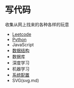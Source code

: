 # 写代码

收集从网上找来的各种各样的玩意

* [Leetcode](leetcode.md)
* [Python](python.md)
* JavaScript
* [数据结构](dsa.md)
* 数据库
* 深度学习
* 机器学习
* [系统配置](configuration.md)
* SVG(svg.md)
